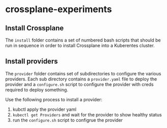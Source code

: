 # crossplane-experiments

## Install Crossplane 

The `install` folder contains a set of numbered bash scripts that should 
be run in sequence in order to install Crossplane into a Kuberentes cluster.  

## Install providers 

The `provider` folder contains set of subdirectories to configure the various
providers. Each sub directory contains a `provider.yaml` file to deploy the 
provider and a `configure.sh` script to configure the provider with creds 
required to deploy something.

Use the following process to install a provider:

1. kubctl apply the provider yaml
2. `kubectl get Providers` and wait for the provider to show healthy status
3. run the `configure.sh` script to configrue the provider
